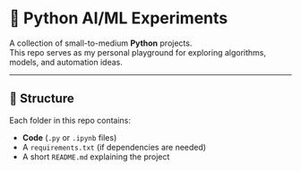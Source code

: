 # 🐍 Python AI/ML Experiments

A collection of small-to-medium **Python** projects.  
This repo serves as my personal playground for exploring algorithms, models, and automation ideas.

---

## 📂 Structure
Each folder in this repo contains:
- **Code** (`.py` or `.ipynb` files)
- A `requirements.txt` (if dependencies are needed)
- A short `README.md` explaining the project
